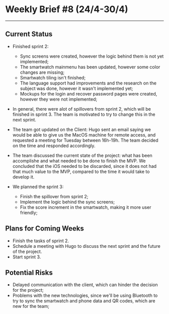 # Weekly Brief #8 (24/4-30/4)
-----------

## Current Status
- Finished sprint 2:
    - Sync screens were created, however the logic behind them is not yet implemented;
    - The smartwatch mainmenu has been updated, however some color changes are missing;
    - Smartwatch tiling isn't finished;
    - The language support had improvements and the research on the subject was done, however it wasn't implemented yet;
    - Mockups for the login and recover password pages were created, however they were not implemented;

- In general, there were alot of spillovers from sprint 2, which will be finished in sprint 3. The team is motivated to try to change this in the next sprint.
- The team got updated on the Client: Hugo sent an email saying we would be able to give us the MacOS machine for remote access, and requested a meeting for Tuesday between 16h-19h. The team decided on the time and responded accordingly.

- The team discussed the current state of the project: what has been accomplishe and what needed to be done to finish the MVP. We concluded that the iOS needed to be discarded, since it does not had that much value to the MVP, compared to the time it would take to develop it.

- We planned the sprint 3:
    - Finish the spillover from sprint 2;
    - Implement the logic behind the sync screens;
    - Fix the score increment in the smartwatch, making it more user friendly;
    





    


## Plans for Coming Weeks
- Finish the tasks of sprint 2.
- Schedule a meeting with Hugo to discuss the next sprint and the future of the project.
- Start sprint 3.

## Potential Risks
- Delayed communication with the client, which can hinder the decision for the project;
- Problems with the new technologies, since we'll be using Bluetooth to try to sync the smartwatch and phone data and QR codes, which are new for the team;